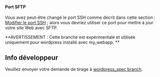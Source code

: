#### Port SFTP

Vous avez peut-être changé le port SSH comme décrit dans cette section : [Modifier le port SSH](https://yunohost.org/fr/security#modify-the-ssh-port) ; alors vous devriez utiliser ce port pour mettre à jour votre site Web avec SFTP. 

**AVERTISSEMENT : Cette branche est expérimentale et utilisée uniquement pour wordpress installé avec my_webapp. ** 

## Info développeur

Veuillez envoyer votre demande de tirage à [wordpress_spec branch](https://github.com/rodinux/my_webapp_ynh/tree/worpress_spec).
